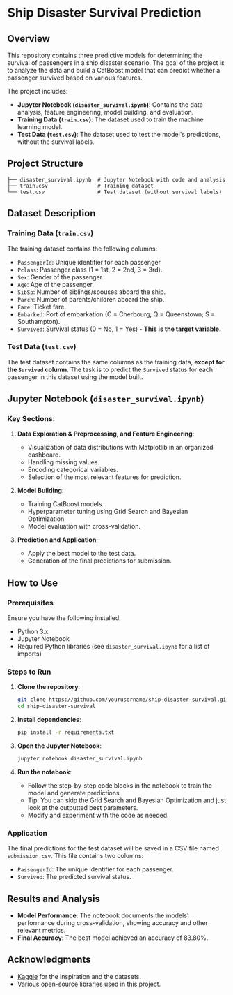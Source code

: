 
# Ship Disaster Survival Prediction

## Overview

This repository contains three predictive models for determining the survival of passengers in a ship disaster scenario. The goal of the project is to analyze the data and build a CatBoost model that can predict whether a passenger survived based on various features.

The project includes:

- **Jupyter Notebook (`disaster_survival.ipynb`)**: Contains the data analysis, feature engineering, model building, and evaluation.
- **Training Data (`train.csv`)**: The dataset used to train the machine learning model.
- **Test Data (`test.csv`)**: The dataset used to test the model's predictions, without the survival labels.

## Project Structure

```
├── disaster_survival.ipynb  # Jupyter Notebook with code and analysis
├── train.csv                # Training dataset
└── test.csv                 # Test dataset (without survival labels)
```

## Dataset Description

### Training Data (`train.csv`)

The training dataset contains the following columns:

- `PassengerId`: Unique identifier for each passenger.
- `Pclass`: Passenger class (1 = 1st, 2 = 2nd, 3 = 3rd).
- `Sex`: Gender of the passenger.
- `Age`: Age of the passenger.
- `SibSp`: Number of siblings/spouses aboard the ship.
- `Parch`: Number of parents/children aboard the ship.
- `Fare`: Ticket fare.
- `Embarked`: Port of embarkation (C = Cherbourg; Q = Queenstown; S = Southampton).
- `Survived`: Survival status (0 = No, 1 = Yes) - **This is the target variable.**

### Test Data (`test.csv`)

The test dataset contains the same columns as the training data, **except for the `Survived` column**. The task is to predict the `Survived` status for each passenger in this dataset using the model built.

## Jupyter Notebook (`disaster_survival.ipynb`)

### Key Sections:

1. **Data Exploration & Preprocessing, and Feature Engineering**:
   - Visualization of data distributions with Matplotlib in an organized dashboard.
   - Handling missing values.
   - Encoding categorical variables.
   - Selection of the most relevant features for prediction.

3. **Model Building**:
   - Training CatBoost models.
   - Hyperparameter tuning using Grid Search and Bayesian Optimization.
   - Model evaluation with cross-validation.

4. **Prediction and Application**:
   - Apply the best model to the test data.
   - Generation of the final predictions for submission.

## How to Use

### Prerequisites

Ensure you have the following installed:

- Python 3.x
- Jupyter Notebook
- Required Python libraries (see `disaster_survival.ipynb` for a list of imports)

### Steps to Run

1. **Clone the repository**:
   ```bash
   git clone https://github.com/yourusername/ship-disaster-survival.git
   cd ship-disaster-survival
   ```

2. **Install dependencies**:
   ```bash
   pip install -r requirements.txt
   ```

3. **Open the Jupyter Notebook**:
   ```bash
   jupyter notebook disaster_survival.ipynb
   ```

4. **Run the notebook**:
   - Follow the step-by-step code blocks in the notebook to train the model and generate predictions.
   - Tip: You can skip the Grid Search and Bayesian Optimization and just look at the outputted best parameters.
   - Modify and experiment with the code as needed.

### Application

The final predictions for the test dataset will be saved in a CSV file named `submission.csv`. This file contains two columns:

- `PassengerId`: The unique identifier for each passenger.
- `Survived`: The predicted survival status.

## Results and Analysis

- **Model Performance**: The notebook documents the models' performance during cross-validation, showing accuracy and other relevant metrics.
- **Final Accuracy**: The best model achieved an accuracy of 83.80%.


## Acknowledgments

- [Kaggle](https://www.kaggle.com/c/titanic) for the inspiration and the datasets.
- Various open-source libraries used in this project.
